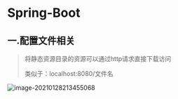 # Spring-Boot

## 一.配置文件相关

> 将静态资源目录的资源可以通过http请求直接下载访问
>
> 类似于：localhost:8080/文件名

![image-20210128213455068](https://typora1-1304288279.cos.ap-beijing.myqcloud.com/image-20210128213455068.png)